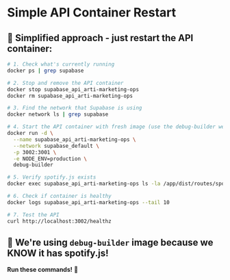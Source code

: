 # Simple API Container Restart

## 🚀 **Simplified approach - just restart the API container:**

```bash
# 1. Check what's currently running
docker ps | grep supabase

# 2. Stop and remove the API container
docker stop supabase_api_arti-marketing-ops
docker rm supabase_api_arti-marketing-ops

# 3. Find the network that Supabase is using
docker network ls | grep supabase

# 4. Start the API container with fresh image (use the debug-builder we know works)
docker run -d \
  --name supabase_api_arti-marketing-ops \
  --network supabase_default \
  -p 3002:3001 \
  -e NODE_ENV=production \
  debug-builder

# 5. Verify spotify.js exists
docker exec supabase_api_arti-marketing-ops ls -la /app/dist/routes/spotify.js

# 6. Check if container is healthy
docker logs supabase_api_arti-marketing-ops --tail 10

# 7. Test the API
curl http://localhost:3002/healthz
```

## 🎯 **We're using `debug-builder` image because we KNOW it has spotify.js!**

**Run these commands!** 🚀
